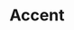 ---
layout: shop
category: necklace 
title: Accent
image: necklaces/necklace3.jpg
h2: Accent
paragraph: This gold necklace is a accent to any simple outfit this element will bring that spark to all your clothing. The gold chain was a multitude of bleu elements added to 3 levels in 3 sizes.
price: 25.99$ CAN
button: Add to Cart
alt: black think bracelet with gold elements.
---